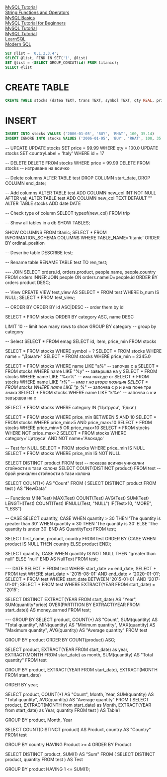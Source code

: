 [MySQL Tutorial](https://dev.mysql.com/doc/mysql-tutorial-excerpt/8.0/en/)    
[String Functions and Operators](https://dev.mysql.com/doc/refman/8.0/en/string-functions.html)    
[MySQL Basics](https://www.mysqltutorial.org/mysql-basics/)    
[MySQL Tutorial for Beginners](https://www.guru99.com/mysql-tutorial.html)    
[MySQL Tutorial](https://www.w3schools.com/MySQL/default.asp)   
[MySQL Tutorial](https://www.javatpoint.com/mysql-tutorial)   
[LearnSQL](https://learnsql.com/cookbook/)   
[Modern SQL](https://modern-sql.com/)    

```sql
SET @list = '0,1,2,3,4';      
SELECT @list, FIND_IN_SET('1', @list)
SET @list = (SELECT GROUP_CONCAT(id) FROM titanic);
SELECT @list
```

# CREATE TABLE
```sql
CREATE TABLE stocks (datea TEXT, trans TEXT, symbol TEXT, qty REAL, price REAL)
``` 

# INSERT
```sql
INSERT INTO stocks VALUES ('2006-01-05', 'BUY', 'RHAT', 100, 35.14)
INSERT IGNORE INTO stocks VALUES ('2006-01-05', 'BUY', 'RHAT', 100, 35.14)
``` 

-- UPDATE
UPDATE stocks SET price = 99.99 WHERE qty = 100.0
UPDATE stocks SET countryLabel = 'Italy' WHERE id = 17

-- DELETE
DELETE FROM stocks WHERE price = 99.99
DELETE FROM stocks -- изтриване на всичко

-- Delete columns
ALTER TABLE test
DROP COLUMN start_date, DROP COLUMN end_date;

-- Add columns
ALTER TABLE test ADD COLUMN new_col INT NOT NULL AFTER val;
ALTER TABLE test ADD COLUMN new_col TEXT DEFAULT ""
ALTER TABLE stocks ADD date DATE

-- Check type of column
SELECT typeof(new_col) FROM trip

-- Show all tables in a db
SHOW TABLES;

SHOW COLUMNS FROM titanic;
SELECT * FROM INFORMATION_SCHEMA.COLUMNS WHERE TABLE_NAME='titanic' ORDER BY ordinal_position

-- Describe table
DESCRIBE test;

-- Rename table
RENAME TABLE test TO ren_test;

--- JOIN
SELECT orders.id, orders.product, people.name, people.country FROM orders
INNER JOIN people ON orders.nameID=people.id ORDER BY orders.product DESC;

-- View
CREATE VIEW test_view AS 
SELECT * FROM test WHERE b_num IS NULL;
SELECT * FROM test_view;

-- ORDER BY
ORDER BY id ASC|DESC -- order them by id

SELECT * FROM stocks 
ORDER BY category ASC, name DESC


LIMIT 10 -- limit how many rows to show
GROUP BY category -- group by category

-- Select
SELECT * FROM emag 
SELECT id, item, price_min FROM stocks

SELECT * FROM stocks WHERE symbol = ?
SELECT * FROM stocks WHERE name = "Домати"
SELECT * FROM stocks WHERE price_min = 2345.0

SELECT * FROM stocks WHERE name LIKE "a%" -- започва с а
SELECT * FROM stocks WHERE name LIKE "%y" -- завършва на у
SELECT * FROM stocks WHERE name LIKE "%or%" -- има някъде or
SELECT * FROM stocks WHERE name LIKE "_r%" -- има r на втора позиция
SELECT * FROM stocks WHERE name LIKE "p__%" -- започва с р и има поне три знака
SELECT * FROM stocks WHERE name LIKE "k%e" -- започва с к и завършва на е

SELECT * FROM stocks WHERE category IN ('Цитруси', 'Ядки')

SELECT * FROM stocks WHERE price_min BETWEEN 5 AND 10
SELECT * FROM stocks WHERE price_min>5 AND price_max<10
SELECT * FROM stocks WHERE price_min>5 OR price_max<10
SELECT * FROM stocks WHERE NOT price_max=2
SELECT * FROM stocks WHERE category='Цитруси' AND NOT name='Авокадо'

-- Test for NULL
SELECT * FROM stocks WHERE price_min IS NULL
SELECT * FROM stocks WHERE price_min IS NOT NULL

SELECT DISTINCT product FROM test -- показва всички уникални стойности в тази колона
SELECT COUNT(DISTINCT product) FROM test -- брой уникални стойности в тази колона

SELECT COUNT(*) AS "Count" FROM (
	SELECT DISTINCT product FROM test
) AS "NewData"



-- Functions
MIN(Test)
MAX(Test)
COUNT(Test)
AVG(Test)
SUM(Test)
LENGTH(Test)
COUNT(Test)
IFNULL(Test, "NULL")
IF(Test>10, "MORE", "LESS")



-- CASE
SELECT quantity,
CASE
    WHEN quantity > 30 THEN 'The quantity is greater than 30'
    WHEN quantity = 30 THEN 'The quantity is 30'
    ELSE 'The quantity is under 30'
END AS QuantityText
FROM test;


SELECT first_name, product, country
FROM test
ORDER BY
(CASE
    WHEN product IS NULL THEN country
    ELSE product
END);


SELECT quantity,
CASE
    WHEN quantity IS NOT NULL THEN "greater than null"
    ELSE "null"
END AS NullText 
FROM test;



--- DATE
SELECT * FROM test WHERE start_date >= end_date;
SELECT * FROM test WHERE start_date > '2015-08-01' AND end_date < '2020-01-01';
SELECT * FROM test WHERE start_date BETWEEN '2015-01-01' AND '2017-01-01';
SELECT * FROM test WHERE EXTRACT(YEAR FROM start_date) = '2015';

SELECT
  DISTINCT EXTRACT(YEAR FROM start_date) AS "Year",
  SUM(quantity*price) OVER(PARTITION BY EXTRACT(YEAR FROM start_date)) AS money_earned
FROM test;



--- GROUP BY
SELECT 
	product, 
	COUNT(*) AS "Count",
	SUM(quantity) AS "Total quantity", 
	MIN(quantity) AS "Minimum quantity", 
	MAX(quantity) AS "Maximum quantity", 
	AVG(quantity) AS "Average quantity" 
FROM test

GROUP BY product
ORDER BY COUNT(product) ASC;


SELECT
	product,
	EXTRACT(YEAR FROM start_date) as year,
    EXTRACT(MONTH FROM start_date) as month,
    SUM(quantity) AS "Total quantity"
FROM test

GROUP BY 
	product,
	EXTRACT(YEAR FROM start_date), 
	EXTRACT(MONTH FROM start_date)
    
ORDER BY year;


SELECT 
	product,
    COUNT(*) AS "Count",
	Month,
	Year,
	SUM(quantity) AS "Total quantity",
    AVG(quantity) AS "Average quantity"
FROM (
  SELECT 
  	product,
    EXTRACT(MONTH from start_date) as Month,
    EXTRACT(YEAR from start_date) as Year, 
    quantity
  FROM test
) AS Table1

GROUP BY 
	product,
	Month,
	Year


SELECT 
	COUNT(DISTINCT product) AS Product, 
	country  AS "Country"
FROM test 

GROUP BY country HAVING Product >= 4
ORDER BY Product


SELECT DISTINCT product, SUM(1) AS "Sum"
FROM (
	SELECT DISTINCT product, quantity FROM test
) AS Test

GROUP BY product HAVING 1 <= SUM(1);


